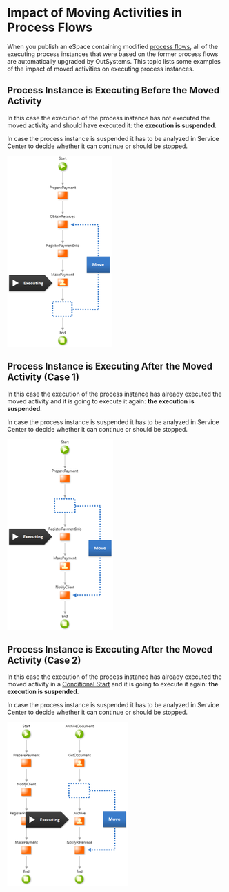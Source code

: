 # Impact of Moving Activities in Process Flows

When you publish an eSpace containing modified [process flows](../process-flow/process-flow-editor.md), all of the executing process instances that were based on the former process flows are automatically upgraded by OutSystems. This topic lists some examples of the impact of moved activities on executing process instances.


## Process Instance is Executing Before the Moved Activity

In this case the execution of the process instance has not executed the moved activity and should have executed it: **the execution is suspended**.

In case the process instance is suspended it has to be analyzed in Service Center to decide whether it can continue or should be stopped.

![](images/process-upgrade-move-future-to-past.png)


## Process Instance is Executing After the Moved Activity (Case 1)

In this case the execution of the process instance has already executed the moved activity and it is going to execute it again: **the execution is suspended**.

In case the process instance is suspended it has to be analyzed in Service Center to decide whether it can continue or should be stopped.

![](images/process-upgrade-move-past-to-future.png)


## Process Instance is Executing After the Moved Activity (Case 2)

In this case the execution of the process instance has already executed the moved activity in a [Conditional Start](<../../../ref/lang/auto/Class.Conditional Start.final.md>) and it is going to execute it again: **the execution is suspended**.

In case the process instance is suspended it has to be analyzed in Service Center to decide whether it can continue or should be stopped.

![](images/process-upgrade-move-past-to-future-2.png)
